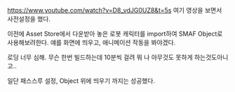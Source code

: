 https://www.youtube.com/watch?v=D8_vdJG0UZ8&t=5s
여기 영상을 보면서 사전설정을 했다.

이전에 Asset Store에서 다운받아 놓은 로봇 캐릭터를 import하여 SMAF Object로 사용해보려한다.
얘를 화면에 띄우고, 애니메이션 작동을 봐야겠다.

로딩 너무 심해. 무슨 한번 빌드하는데 10분씩 걸려 뭐 나 아무것도 못하게 하는것도아니고..

일단 패스스루 설정, Object 위에 띄우기 까지는 성공했다.
